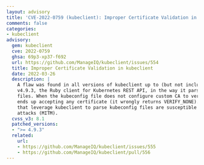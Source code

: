```yaml
---
layout: advisory
title: 'CVE-2022-0759 (kubeclient): Improper Certificate Validation in kubeclient'
comments: false
categories:
- kubeclient
advisory:
  gem: kubeclient
  cve: 2022-0759
  ghsa: 69p3-xp37-f692
  url: https://github.com/ManageIQ/kubeclient/issues/554
  title: Improper Certificate Validation in kubeclient
  date: 2022-03-26
  description: |
    A flaw was found in all versions of kubeclient up to (but not including)
    v4.9.3, the Ruby client for Kubernetes REST API, in the way it parsed kubeconfig
    files. When the kubeconfig file does not configure custom CA to verify certs, kubeclient
    ends up accepting any certificate (it wrongly returns VERIFY_NONE). Ruby applications
    that leverage kubeclient to parse kubeconfig files are susceptible to Man-in-the-middle
    attacks (MITM).
  cvss_v3: 8.1
  patched_versions:
  - ">= 4.9.3"
  related:
    url:
    - https://github.com/ManageIQ/kubeclient/issues/555
    - https://github.com/ManageIQ/kubeclient/pull/556
---
```

